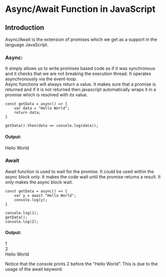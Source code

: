 # Async/Await Function in JavaScript

## Introduction

Async/Await is the extension of promises which we get as a support in the language JavaScript.

### Async:

It simply allows us to write promises based code as if it was synchronous and it checks that we are not breaking the execution thread. It operates asynchronously via the event-loop. <br>
Async functions will always return a value. It makes sure that a promise is returned and if it is not returned then javascript automatically wraps it in a promise which is resolved with its value. <br>

```
const getData = async() => {
	var data = "Hello World";
	return data;
}

getData().then(data => console.log(data));
```

#### Output:

Hello World<br>

### Await

Await function is used to wait for the promise. It could be used within the async block only. It makes the code wait until the promise returns a result. It only makes the async block wait.<br>

```
const getData = async() => {
	var y = await "Hello World";
	console.log(y);
}

console.log(1);
getData();
console.log(2);

```

#### Output:

1<br>
2<br>
Hello World<br>

Notice that the console prints 2 before the “Hello World”. This is due to the usage of the await keyword.
